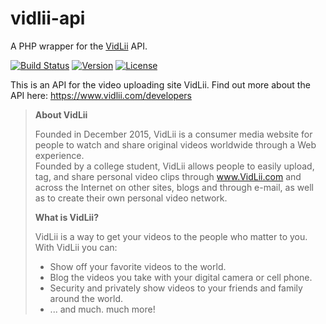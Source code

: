 # vidlii-api

A PHP wrapper for the [VidLii] API.

[![Build Status](https://travis-ci.org/PXgamer/vidlii-api.svg?branch=master)](https://travis-ci.org/PXgamer/vidlii-api)
[![Version](https://img.shields.io/packagist/v/pxgamer/vidlii-api.svg)](https://packagist.org/p/pxgamer/vidlii-api)
[![License](https://img.shields.io/packagist/l/pxgamer/vidlii-api.svg)](https://opensource.org/licenses/mit-license)

This is an API for the video uploading site VidLii. Find out more about the API here: https://www.vidlii.com/developers

>__About VidLii__
>
>Founded in December 2015, VidLii is a consumer media website for people to watch and share original videos worldwide through a Web experience.  
>Founded by a college student, VidLii allows people to easily upload, tag, and share personal video clips through www.VidLii.com and across the Internet on other sites, blogs and through e-mail, as well as to create their own personal video network.  
>
>__What is VidLii?__
>
>VidLii is a way to get your videos to the people who matter to you. With VidLii you can:
>- Show off your favorite videos to the world.
>- Blog the videos you take with your digital camera or cell phone.
>- Security and privately show videos to your friends and family around the world.
>- ... and much. much more!

[VidLii]: https://www.vidlii.com
